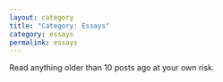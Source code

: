 ```yaml
---
layout: category
title: "Category: Essays"
category: essays
permalink: essays
---
```


Read anything older than 10 posts ago at your own risk.
